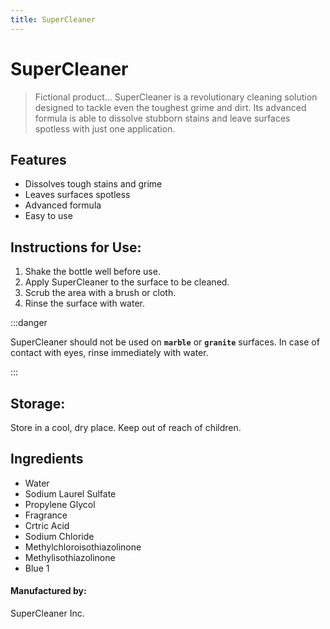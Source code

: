 ```yaml
---
title: SuperCleaner
---
```


# SuperCleaner
> Fictional product...
SuperCleaner is a revolutionary cleaning solution designed to tackle even the toughest grime and dirt. Its advanced formula is able to dissolve stubborn stains and leave surfaces spotless with just one application.

## Features

- Dissolves tough stains and grime
- Leaves surfaces spotless
- Advanced formula
- Easy to use

## Instructions for Use:

1. Shake the bottle well before use.
2. Apply SuperCleaner to the surface to be cleaned.
3. Scrub the area with a brush or cloth.
4. Rinse the surface with water.

:::danger

SuperCleaner should not be used on **`marble`** or **`granite`** surfaces. In case of contact with eyes, rinse immediately with water.

:::

## Storage:
Store in a cool, dry place. Keep out of reach of children.

## Ingredients

- Water
- Sodium Laurel Sulfate
- Propylene Glycol
- Fragrance
- Crtric Acid
- Sodium Chloride
- Methylchloroisothiazolinone
- Methylisothiazolinone
- Blue 1

#### Manufactured by:
SuperCleaner Inc.